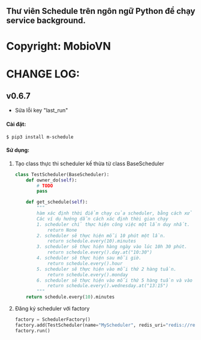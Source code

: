 # <h2 id="title"> Thư viên Schedule trên ngôn ngữ Python để chạy service background.</h2>

# Copyright: MobioVN

# CHANGE LOG:
## v0.6.7
- Sửa lỗi key "last_run"


#### Cài đặt:
`$ pip3 install m-schedule`

#### Sử dụng:

1. Tạo class thực thi scheduler kế thừa từ class BaseScheduler
    ```python
    class TestScheduler(BaseScheduler):
        def owner_do(self):
            # TODO
            pass
    
        def get_schedule(self):
            """
            hàm xác định thời điểm chạy của scheduler, bằng cách xử dụng thư viện schedule
            Các ví dụ hướng dẫn cách xác định thời gian chạy
            1. scheduler chỉ thực hiện công việc một lần duy nhất.
                return None
            2. scheduler sẽ thực hiện mỗi 10 phút một lần.
                return schedule.every(10).minutes
            3. scheduler sẽ thực hiện hàng ngày vào lúc 10h 30 phút.
                return schedule.every().day.at("10:30")
            4. scheduler sẽ thực hiện sau mỗi giờ.
                return schedule.every().hour
            5. scheduler sẽ thực hiện vào mỗi thứ 2 hàng tuần.
                return schedule.every().monday
            6. scheduler sẽ thực hiện vào mỗi thứ 5 hàng tuần và vào lúc 13h 15'.
                return schedule.every().wednesday.at("13:15")
            """
        return schedule.every(10).minutes
    ```

2. Đăng ký scheduler với factory
    ```python
    factory = SchedulerFactory()
    factory.add(TestScheduler(name="MyScheduler", redis_uri="redis://redis-server:6379/0"))
    factory.run()
    ```